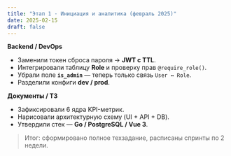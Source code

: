 ```yaml
---
title: "Этап 1 · Инициация и аналитика (февраль 2025)"
date: 2025-02-15
draft: false
---
```


**Backend / DevOps**

- Заменили токен сброса пароля → **JWT с TTL**.  
- Интегрировали таблицу **Role** и проверку прав `@require_role()`.  
- Убрали поле **`is_admin`** — теперь только связь `User ↔ Role`.  
- Разделили конфиги **dev / prod**.

**Документы / ТЗ**

- Зафиксировали 6 ядра KPI-метрик.  
- Нарисовали архитектурную схему (UI + API + DB).  
- Утвердили стек — **Go / PostgreSQL / Vue 3**.  

> Итог: сформировано полное техзадание, расписаны спринты по 2 недели.

